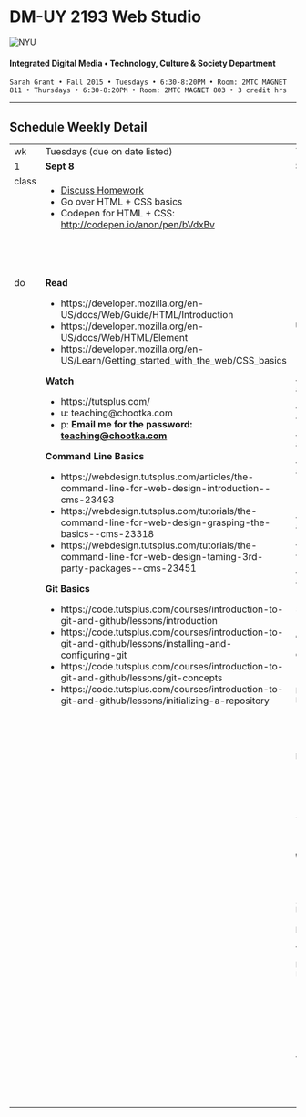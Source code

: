 # DM-UY 2193 Web Studio

![NYU](http://ws2.polishedsolid.com/de/nyu_soe_logo.png)
#### Integrated Digital Media • Technology, Culture & Society Department

    Sarah Grant • Fall 2015 • Tuesdays • 6:30-8:20PM • Room: 2MTC MAGNET 811 • Thursdays • 6:30-8:20PM • Room: 2MTC MAGNET 803 • 3 credit hrs

---

## Schedule Weekly Detail

<table>
    <tr>
        <td>wk</td>
        <td>Tuesdays (due on date listed)</td>
        <td>Thursdays (due on date listed)</td>
    </tr>
    <!-- first week -->
    <tr>
        <td valign="top" width="4%">1</td>
        <td valign="top" width="48%"><strong>Sept 8</strong></td>
        <td valign="top" width="40%"><strong>Sept 10</strong></td>
    </tr>
 <tr>
        <td valign="top">class</td>
        <td valign="top">
            <ul>
                <li><a href="weekly_detail/ws1fa15_weekly_detail_wk2_sept8.md">Discuss Homework</a></li>
                <li>Go over HTML + CSS basics</li>
                <li>Codepen for HTML + CSS: <a href="http://codepen.io/anon/pen/bVdxBv" target="_blank">http://codepen.io/anon/pen/bVdxBv</a></li>
            </ul>
        </td>
        <td valign="top">
            <ul>
                <li>Discuss readings, videos, and Project Plan</li>
                <li>Continue HTML + CSS basics</li>
                <li>Begin Javascript basics.</li>
                <li>Discuss the basics of how to publish your site: Domain names, hosting, FTP, what is a web server, Github</li>
                <li>Discussion of how the web works: Basic concepts to understand what’s happening under the hood of the browser.</li>
            </ul>
        </td>
</tr>
<tr>
        <td valign="top">do</td>
        <td valign="top">
            <strong>Read</strong>
            <ul>
                <li>https://developer.mozilla.org/en-US/docs/Web/Guide/HTML/Introduction</li>
                <li>https://developer.mozilla.org/en-US/docs/Web/HTML/Element</li>
                <li>https://developer.mozilla.org/en-US/Learn/Getting_started_with_the_web/CSS_basics</li>
            </ul>
            <strong>Watch</strong>
            <ul>
                <li>https://tutsplus.com/</li>
                <li>u: teaching@chootka.com</li>
                <li>p: <strong>Email me for the password: <a href="mailto:teaching@chootka.com">teaching@chootka.com</a></strong></li>
            </ul>
            <strong>Command Line Basics</strong>
            <ul>
                <li>https://webdesign.tutsplus.com/articles/the-command-line-for-web-design-introduction--cms-23493</li>
                <li>https://webdesign.tutsplus.com/tutorials/the-command-line-for-web-design-grasping-the-basics--cms-23318</li>
                <li>https://webdesign.tutsplus.com/tutorials/the-command-line-for-web-design-taming-3rd-party-packages--cms-23451</li>
            </ul>
            <strong>Git Basics</strong>
            <ul>
                <li>https://code.tutsplus.com/courses/introduction-to-git-and-github/lessons/introduction</li>
                <li>https://code.tutsplus.com/courses/introduction-to-git-and-github/lessons/installing-and-configuring-git</li>
                <li>https://code.tutsplus.com/courses/introduction-to-git-and-github/lessons/git-concepts</li>
                <li>https://code.tutsplus.com/courses/introduction-to-git-and-github/lessons/initializing-a-repository</li>
            </ul>
        </td>
        <td valign="top">

            <strong>Read</strong>
            <ul>
                <li>http://learnlayout.com/</li>
                <li>https://developer.mozilla.org/en-US/Learn/Getting_started_with_the_web/JavaScript_basics</li>
            </ul>
            <strong>Watch<br/>
                Git Basics Continued</strong>
            <ul>
                <li>https://code.tutsplus.com/courses/introduction-to-git-and-github/lessons/the-staging-area-and-status-command</li>
                <li>https://code.tutsplus.com/courses/introduction-to-git-and-github/lessons/making-commits</li>
                <li>https://code.tutsplus.com/courses/introduction-to-git-and-github/lessons/ignoring-files</li>
                <li>https://code.tutsplus.com/courses/introduction-to-git-and-github/lessons/viewing-the-log</li>
            </ul>
            <strong>Github Basics</strong>
            <ul>
                <li>https://code.tutsplus.com/courses/introduction-to-git-and-github/lessons/setting-up-github</li>
                <li>https://code.tutsplus.com/courses/introduction-to-git-and-github/lessons/working-with-remotes</li>
                <li>https://code.tutsplus.com/courses/introduction-to-git-and-github/lessons/creating-github-pages</li>
            </ul>
            <strong>Developer Tools: Inspecting the DOM + CSS styles</strong>
            <ul>
                <li>http://discover-devtools.codeschool.com/chapters/1?locale=en</li>
                <li>http://discover-devtools.codeschool.com/levels/1/challenges/7?locale=en</li>
            </ul>
            <ul>
                <li>Work on your <a href="../assignments/ws1fa15_project_plan.md">Project Plan</a>. 
                    <ul>
                        To complete:
                        <li>Title</li>
                        <li>Project Statement / Goal</li>
                        <li>Your motivation, drive, and/or purpose</li>
                        <li>Target Audience</li> 
                    </ul>
                    <ul>
                        Here are some thoughtstarters:
                        <li>A portfolio site</li>
                        <li>A site about your favorite sports team</li>
                        <li>... your friend's band</li>
                        <li>... a social cause</li>
                        <li>... redesign a non-profit's website</li>
                        <li>... maybe a web comic!</li>
                    </ul>
                </li>
                <li>Create a basic HTML page and a CSS file that is linked into your HTML page. Include at least 3 elements: heading, paragraph, list, images, links. Make use of a wide range of styles for different properites: fonts, margin, padding, colors, etc.</li>
                <li>Email me your github + a link to your page.</li>
                <!-- <li><a href="../assignments/ws1fa15_learning_logs.md">Learning Log</a> for as many as needed based on your current knowledge and skill level:</li>
                <ul>
                    <li>HTML/CSS</li>
                    <li>HTML5/CSS3</li>
                    <li>git/github</li>
                    <li>Javascript/JQuery</li>
                    <li>The Reponsive Web (Media Queries)</li>
                    <li>Frameworks (Bootstrap and Foundation)</li>
                    <li>CSS Preprocessor: SASS</li>
                </ul> -->
            </ul>
        </td>
</tr>
</table>